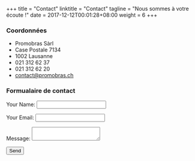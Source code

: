 +++
title = "Contact"
linktitle = "Contact"
tagline = "Nous sommes à votre écoute !"
date = 2017-12-12T00:01:28+08:00
weight = 6
+++
### Coordonnées

* Promobras Sàrl
* Case Postale 7134
* 1002 Lausanne
* 021 312 62 37
* 021 312 62 20
* contact@promobras.ch

### Formualaire de contact
<form name="contact" netlify>
  <p>
    <label>Your Name: <input type="text" name="name"></label>   
  </p>
  <p>
    <label>Your Email: <input type="email" name="email"></label>
  </p>
  <p>
    <label>Message: <textarea name="message"></textarea></label>
  </p>
  <p>
    <button type="submit">Send</button>
  </p>
</form>
